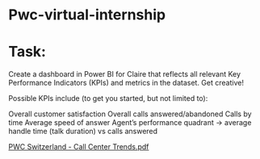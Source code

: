 # Pwc-virtual-internship
# Task: 
Create a dashboard in Power BI for Claire that reflects all relevant Key Performance Indicators (KPIs) and metrics in the dataset. Get creative! 

Possible KPIs include (to get you started, but not limited to):

Overall customer satisfaction
Overall calls answered/abandoned
Calls by time
Average speed of answer
Agent’s performance quadrant -> average handle time (talk duration) vs calls answered

[PWC Switzerland - Call Center Trends.pdf](https://github.com/tthaolinh/Pwc-virtual-internship/files/10367324/PWC.Switzerland.-.Call.Center.Trends.pdf)

